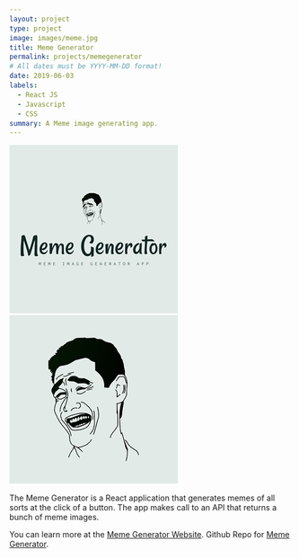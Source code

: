 ```yaml
---
layout: project
type: project
image: images/meme.jpg
title: Meme Generator
permalink: projects/memegenerator
# All dates must be YYYY-MM-DD format!
date: 2019-06-03
labels:
  - React JS
  - Javascript
  - CSS
summary: A Meme image generating app.
---
```


<div class="ui small rounded images">
  <img class="ui image" src="../images/meme.jpg">
  <img class="ui image" src="../images/meme1.jpg">
</div>

The Meme Generator is a React application that generates memes of all sorts at the click of a button. The app makes call to an API that returns a bunch of meme images.

You can learn more at the [Meme Generator Website]().
Github Repo for [Meme Generator](https://github.com/PJMantoss/meme_generator).




